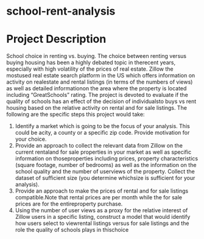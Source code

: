# school-rent-analysis


# Project Description
School choice in renting vs. buying. The choice between renting versus buying housing has been a highly debated topic in therecent years, especially with high volatility of the prices of real estate.  Zillow the mostused real estate search platform in the US which offers information on activity on realestate and rental listings (in terms of the numbers of views) as well as detailed informationon the area where the property is located including “GreatSchools” rating.  The project is devoted to evaluate if the quality of schools has an effect of the decision of individualsto buys vs rent housing based on the relative activity on rental and for sale listings. The following are the specific steps this project would take:
1.  Identify a market which is going to be the focus of your analysis.  This could be acity, a county or a specific zip code.  Provide motivation for your choice.
2.  Provide an approach to collect the relevant data from Zillow on the current rentaland  for  sale  properties  in  your  market  as  well  as  specific  information  on  thoseproperties  including  prices,  property  characteristics  (square  footage,  number  of bedrooms) as well as the information on the school quality and the number of userviews of the property.  Collect the dataset of sufficient size (you determine whichsize is sufficient for your analysis).
3.  Provide an approach to make the prices of rental and for sale listings compatible.Note that rental prices are per month while the for sale prices are for the entireproperty purchase.
4.  Using the number of user views as a proxy for the relative interest of Zillow users in a specific listing, construct a model that would identify how users select to viewrental listings versus for sale listings and the role the quality of schools plays in thischoice